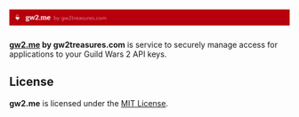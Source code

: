 # [![gw2.me](.github/readme.png)](https://gw2.me)

**[gw2.me](https://gw2.me) by gw2treasures.com** is service to securely manage access for applications to your Guild Wars 2 API keys.

## License
**gw2.me** is licensed under the [MIT License](LICENSE).

